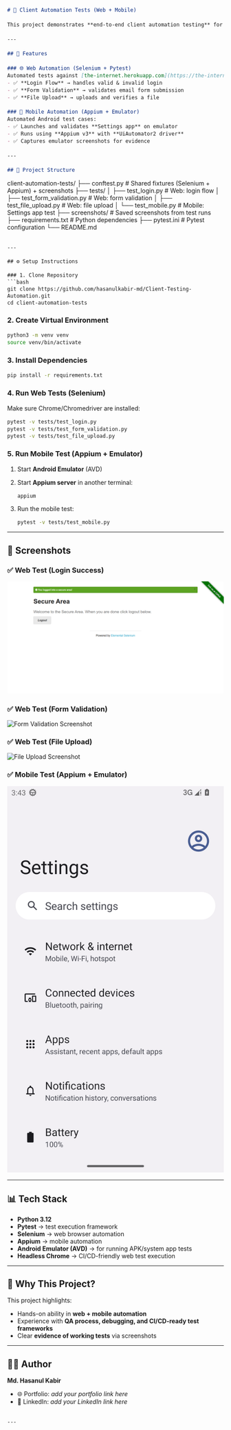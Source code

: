 ```markdown
# 🧪 Client Automation Tests (Web + Mobile)

This project demonstrates **end-to-end client automation testing** for both **Web** (Selenium) and **Mobile** (Appium + Android Emulator).  

---

## 🚀 Features

### 🌐 Web Automation (Selenium + Pytest)
Automated tests against [the-internet.herokuapp.com](https://the-internet.herokuapp.com):
- ✅ **Login Flow** → handles valid & invalid login  
- ✅ **Form Validation** → validates email form submission  
- ✅ **File Upload** → uploads and verifies a file  

### 📱 Mobile Automation (Appium + Emulator)
Automated Android test cases:
- ✅ Launches and validates **Settings app** on emulator  
- ✅ Runs using **Appium v3** with **UiAutomator2 driver**  
- ✅ Captures emulator screenshots for evidence  

---

## 📂 Project Structure
```

client-automation-tests/
├── conftest.py # Shared fixtures (Selenium + Appium) + screenshots
├── tests/
│ ├── test_login.py # Web: login flow
│ ├── test_form_validation.py # Web: form validation
│ ├── test_file_upload.py # Web: file upload
│ └── test_mobile.py # Mobile: Settings app test
├── screenshots/ # Saved screenshots from test runs
├── requirements.txt # Python dependencies
├── pytest.ini # Pytest configuration
└── README.md

````

---

## ⚙️ Setup Instructions

### 1. Clone Repository
```bash
git clone https://github.com/hasanulkabir-md/Client-Testing-Automation.git
cd client-automation-tests
````

### 2. Create Virtual Environment

```bash
python3 -m venv venv
source venv/bin/activate
```

### 3. Install Dependencies

```bash
pip install -r requirements.txt
```

### 4. Run Web Tests (Selenium)

Make sure Chrome/Chromedriver are installed:

```bash
pytest -v tests/test_login.py
pytest -v tests/test_form_validation.py
pytest -v tests/test_file_upload.py
```

### 5. Run Mobile Test (Appium + Emulator)

1. Start **Android Emulator** (AVD)
2. Start **Appium server** in another terminal:

   ```bash
   appium
   ```
3. Run the mobile test:

   ```bash
   pytest -v tests/test_mobile.py
   ```

---

## 📸 Screenshots

### ✅ Web Test (Login Success)

![Login Screenshot](screenshots/test_login_flow.png)

### ✅ Web Test (Form Validation)

![Form Validation Screenshot](screenshots/test_form_validation.png)

### ✅ Web Test (File Upload)

![File Upload Screenshot](screenshots/test_file_upload.png)

### ✅ Mobile Test (Appium + Emulator)

![Settings Screenshot](screenshots/settings_open.png)

---

## 📊 Tech Stack

* **Python 3.12**
* **Pytest** → test execution framework
* **Selenium** → web browser automation
* **Appium** → mobile automation
* **Android Emulator (AVD)** → for running APK/system app tests
* **Headless Chrome** → CI/CD-friendly web test execution

---

## 🎯 Why This Project?

This project highlights:

* Hands-on ability in **web + mobile automation**
* Experience with **QA process, debugging, and CI/CD-ready test frameworks**
* Clear **evidence of working tests** via screenshots

---

## 👨‍💻 Author

**Md. Hasanul Kabir**

* 🌐 Portfolio: *add your portfolio link here*
* 💼 LinkedIn: *add your LinkedIn link here*

```

---

